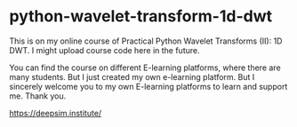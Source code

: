 # python-wavelet-transform-1d-dwt

This is on my online course of Practical Python Wavelet Transforms (II): 1D DWT. I might upload course code here in the future.

You can find the course on different E-learning platforms, where there are many students. But I just created my own e-learning platform. But I sincerely welcome you to my own E-learning platforms to learn and support me. Thank you.

https://deepsim.institute/

